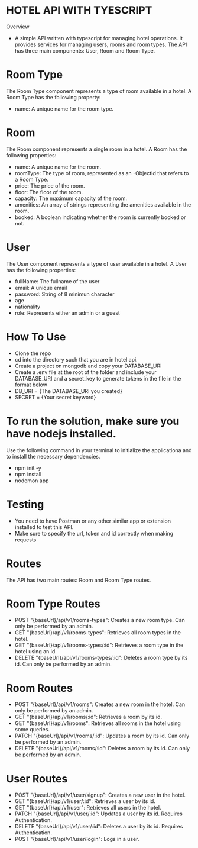 # HOTEL API WITH TYESCRIPT

Overview


* A simple API written with typescript for managing hotel operations. It provides services for managing users, rooms and room types. The API has three main components: User, Room and Room Type.

# Room Type

The Room Type component represents a type of room available in a hotel. A Room Type has the following property:

* name: A unique name for the room type.

# Room

The Room component represents a single room in a hotel. A Room has the following properties:

* name: A unique name for the room.
* roomType: The type of room, represented as an -ObjectId that refers to a Room Type.
* price: The price of the room.
* floor: The floor of the room.
* capacity: The maximum capacity of the room.
* amenities: An array of strings representing the amenities available in the room.
* booked: A boolean indicating whether the room is currently booked or not.

# User
The User component represents a type of user available in a hotel. A User has the following properties:

* fullName: The fullname of the user
* email: A unique email
* password: String of 8 minimun character
* age
* nationality
* role: Represents either an admin or a guest


# How To Use

* Clone the repo
* cd into the directory such that you are in hotel api.
* Create a project on mongodb and copy your DATABASE_URI
* Create a .env file at the root of the folder and include your DATABASE_URI and a secret_key to generate tokens in the file in the format below
* DB_URI = {The DATABASE_URI you created}
* SECRET = {Your secret keyword}

# To run the solution, make sure you have nodejs installed.
Use the following command in your terminal to initialize the applicationa and to install the necessary dependencies.
* npm init -y
* npm install
* nodemon app

# Testing
* You need to have Postman or any other similar app or extension installed to test this API.
* Make sure to specify the url, token and id correctly when making requests
# Routes
The API has two main routes:  Room and Room Type routes.


# Room Type Routes
* POST "{baseUrl}/api/v1/rooms-types": Creates a new room type. Can only be performed by an admin.
* GET "{baseUrl}/api/v1/rooms-types": Retrieves all room types in the hotel.
* GET "{baseUrl}/api/v1/rooms-types/:id": Retrieves a room type in the hotel using an id.
* DELETE "{baseUrl}/api/v1/rooms-types/:id": Deletes a room type by its id. Can only be performed by an admin.


# Room Routes
* POST "{baseUrl}/api/v1/rooms": Creates a new room in the hotel. Can only be performed by an admin.
* GET "{baseUrl}/api/v1/rooms/:id": Retrieves a room by its id.
* GET "{baseUrl}/api/v1/rooms": Retrieves all rooms in the hotel using some queries.
* PATCH "{baseUrl}/api/v1/rooms/:id": Updates a room by its id. Can only be performed by an admin.
* DELETE "{baseUrl}/api/v1/rooms/:id": Deletes a room by its id. Can only be performed by an admin.

# User Routes
* POST "{baseUrl}/api/v1/user/signup": Creates a new user in the hotel.
* GET "{baseUrl}/api/v1/user/:id": Retrieves a user by its id.
* GET "{baseUrl}/api/v1/user": Retrieves all users in the hotel.
* PATCH "{baseUrl}/api/v1/user/:id": Updates a user by its id. Requires Authentication.
* DELETE "{baseUrl}/api/v1/user/:id": Deletes a user by its id. Requires Authentication.
* POST "{baseUrl}/api/v1/user/login": Logs in a user.


